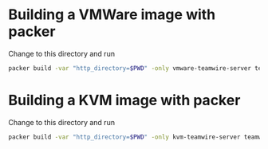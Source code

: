 Building a VMWare image with packer
===================================

Change to this directory and run

```sh
packer build -var "http_directory=$PWD" -only vmware-teamwire-server teamwire-server.json
```

Building a KVM image with packer
================================
Change to this directory and run

```sh
packer build -var "http_directory=$PWD" -only kvm-teamwire-server teamwire-server.json
```
